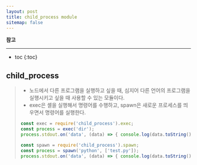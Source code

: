 ```yaml
---
layout: post
title: child_process module
sitemap: false
---
```


**참고**  
* * *  

* toc
{:toc}

## child_process
> * 노드에서 다른 프로그램을 실행하고 싶을 때, 심지어 다른 언어의 프로그램을 실행시키고 싶을 때 사용할 수 있는 모듈이다.
> * exec은 셸을 실행해서 명령어를 수행하고, spawn은 새로운 프로세스를 띄우면서 명령어를 실행한다.
> ~~~js
> const exec = require('child_process').exec;
> const process = exec('dir');
> process.stdout.on('data', (data) => { console.log(data.toString()); });
> ~~~
> ~~~js
> const spawn = require('child_process').spawn;
> const process = spawn('python', ['test.py']);
> process.stdout.on('data', (data) => { console.log(data.toString()); });
> ~~~